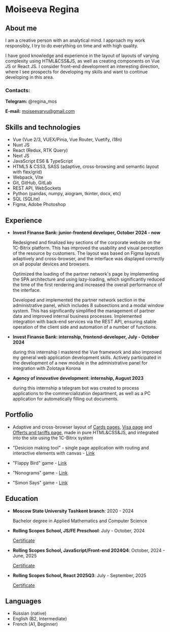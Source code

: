 # Moiseeva Regina

## About me

I am a creative person with an analytical mind. I approach my work responsibly, I try to do everything on time and with high quality.

I have good knowledge and experience in the layout of layouts of varying complexity using HTML&CSS&JS, as well as creating components on Vue JS or React JS. I consider front-end development an interesting direction, where I see prospects for developing my skills and want to continue developing in this area.

### Contacts:
        
**Telegram:** @regina_mos

**E-mail:** moiseevaryu@gmail.com


## Skills and technologies

* Vue (Vue 2/3, VUEX/Pinia, Vue Router, Vuetify, i18n)
* Nuxt JS
* React (Redux, RTK Query)
* Next JS
* JavaScript ES6 & TypeScript
* HTML5 & CSS3, SASS (adaptive, cross-browsing and semantic layout with flex/grid)
* Webpack, Vite
* Git, GitHub, GitLab
* REST API, WebSockets
* Python (pandas, numpy, aiogram, tkinter, docx, etc)
* SQL (SQLite)
* Figma, Adobe Photoshop

## Experience

- **Invest Finanse Bank: junior-frontend developer, October 2024 - now**

    Redesigned and finalized key sections of the corporate website on the 1C-Bitrix platform. This has improved the usability and visual perception of the resource by customers. The layout was based on Figma layouts adaptively and cross-browser, and the interface was displayed correctly on all popular devices and browsers.

    Optimized the loading of the partner network's page by implementing the SPA architecture and using lazy-loading, which significantly reduced the time of the first rendering and increased the overall performance of the interface.
    
    Developed and implemented the partner network section in the administrative panel, which includes 8 subsections and a modal window system. This has significantly simplified the management of partner data and improved internal business processes. Implemented integration with back-end services via the REST API, ensuring stable operation of the client side and automation of a number of functions.

- **Invest Finanse Bank: internship, frontend-developer, July - October 2024**

    during this internship I mastered the Vue framework and also improved my general web application development skills. Actively participated in the development of a new module in the administrative panel for integration with Zolotaya Korona

- **Agency of innovative development: internship, August 2023**
    
    during this internship a telegram bot was created to process applications to the commercialization department, as well as a PC application for automatically filling out documents.

## Portfolio

- Adaptive and cross-browser layout of [Cards pages](https://www.infinbank.com/ru/private/cards/), [Visa page](https://www.infinbank.com/ru/private/cards/visa/) and [Offerts and tariffs page](https://www.infinbank.com/ru/private/tariffs/), made in pure HTML&CSS&JS, and integrated into the site using the 1C-Bitrix system

- "Desicion making tool" - single page application with routing and interactive elements with canvas - [Link](https://rolling-scopes-school.github.io/reginamos-JSFE2024Q4/decision-making-tool/)

- "Flappy Bird" game - [Link](https://rolling-scopes-school.github.io/reginamos-JSFEPRESCHOOL2024Q2/js-random-game/)

- "Nonograms" game - [Link](https://rolling-scopes-school.github.io/reginamos-JSFE2024Q4/Nonograms/)

- "Simon Says" game - [Link](https://rolling-scopes-school.github.io/reginamos-JSFE2024Q4/simon-says/)

## Education

- **Moscow State University Tashkent branch**: 2020 - 2024

    Bachelor degree in Applied Mathematics and Computer Science 

- **Rolling Scopes School, JS/FE Preschool**: July - October, 2024

    [Сertificate](https://app.rs.school/certificate/mu347bbt)

- **Rolling Scopes School, JavaScript/Front-end 2024Q4**: October, 2024 - June, 2025

    [Сertificate](https://app.rs.school/certificate/0srz7lu5)

- **Rolling Scopes School, React 2025Q3**: July - September, 2025

    [Сertificate](https://app.rs.school/certificate/0srz7lu5)

## Languages
- Russian (native)
- English (B2, Intermediate)
- French (A1, Beginner)